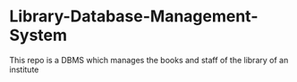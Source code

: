 # Library-Database-Management-System
This repo is a DBMS which manages the books and staff of the library of an institute

